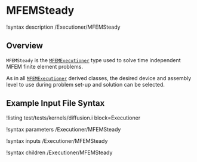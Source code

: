 # MFEMSteady

!syntax description /Executioner/MFEMSteady

## Overview

`MFEMSteady` is the [`MFEMExecutioner`](MFEMExecutioner.md) type used to solve time independent MFEM
finite element problems.

As in all [`MFEMExecutioner`](MFEMExecutioner.md) derived classes, the desired device and assembly
level to use during problem set-up and solution can be selected.

## Example Input File Syntax

!listing test/tests/kernels/diffusion.i block=Executioner

!syntax parameters /Executioner/MFEMSteady

!syntax inputs /Executioner/MFEMSteady

!syntax children /Executioner/MFEMSteady
